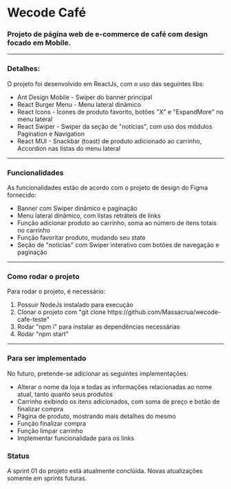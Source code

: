 <h1>Wecode Café</h1> 
<h3>Projeto de página web de e-commerce de café com design focado em Mobile.</h3>

<hr>

<h3>Detalhes:</h3>
O projeto foi desenvolvido em ReactJs, com o uso das seguintes libs:
<ul>
  <li>Ant Design Mobile - Swiper do banner principal</li>
  <li>React Burger Menu - Menu lateral dinâmico</li>
  <li>React Icons - Ícones de produto favorito, botões "X" e "ExpandMore" no menu lateral</li>
  <li>React Swiper - Swiper da seção de "notícias", com uso dos módulos Pagination e Navigation</li>
  <li>React MUI - Snackbar (toast) de produto adicionado ao carrinho, Accordion nas listas do menu lateral</li>
</ul>

<hr>

<h3>Funcionalidades</h3>
As funcionalidades estão de acordo com o projeto de design do Figma fornecido:
<ul>
  <li>Banner com Swiper dinâmico e paginação</li>
  <li>Menu lateral dinâmico, com listas retráteis de links</li>
  <li>Função adicionar produto ao carrinho, soma ao número de itens totais no carrinho</li>
  <li>Função favoritar produto, mudando seu state</li>
  <li>Seção de "notícias" com Swiper interativo com botões de navegação e paginação</li>
</ul>

<hr>

<h3>Como rodar o projeto</h3>
Para rodar o projeto, é necessário:
<ol>
  <li>Possuir NodeJs instalado para execução</li>
  <li>Clonar o projeto com "git clone https://github.com/Massacrua/wecode-cafe-teste"</li>
  <li>Rodar "npm i" para instalar as dependências necessárias</li>
  <li>Rodar "npm start"</li>
</ol>

<hr>

<h3>Para ser implementado</h3>
No futuro, pretende-se adicionar as seguintes implementações:
<ul>
  <li>Alterar o nome da loja e todas as informações relacionadas ao nome atual, tanto quanto seus produtos</li>
  <li>Carrinho exibindo os itens adicionados, com soma de preço e botão de finalizar compra</li>
  <li>Página de produto, mostrando mais detalhes do mesmo</li>
  <li>Função finalizar compra</li>
  <li>Função limpar carrinho</li>
  <li>Implementar funcionalidade para os links</li>
</ul>

<h3>Status</h3>
A sprint 01 do projeto está atualmente conclúida. Novas atualizações somente em sprints futuras.

